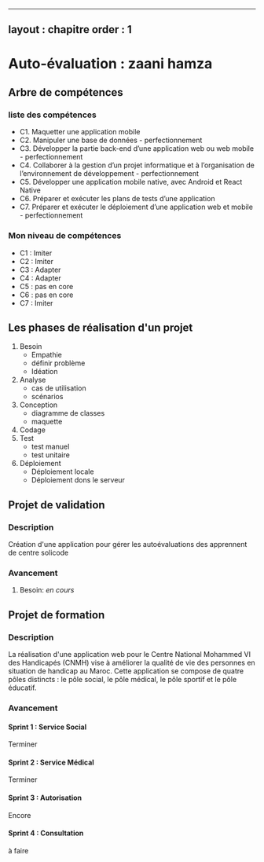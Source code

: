 
---
layout : chapitre
order : 1
---
# Auto-évaluation : zaani hamza

## Arbre de compétences
### liste des compétences
<!-- TODO : Donnez la liste des compétences -->
- C1. Maquetter une application mobile
- C2. Manipuler une base de données - perfectionnement
- C3. Développer la partie back-end d’une application web ou web mobile - perfectionnement
- C4. Collaborer à la gestion d’un projet informatique et à l’organisation de l’environnement de développement - perfectionnement
- C5. Développer une application mobile native, avec Android et React Native
- C6. Préparer et exécuter les plans de tests d’une application
- C7. Préparer et exécuter le déploiement d’une application web et mobile - perfectionnement		

### Mon niveau de compétences
<!-- TODO : Mon niveau (Imiter,Adapter,Transposer) à chaque compétences -->
- C1 : Imiter
- C2 : Imiter
- C3 : Adapter
- C4 : Adapter
- C5 : pas en core 
- C6 : pas en core 
- C7 : Imiter
  
## Les phases de réalisation d'un projet 

<!-- Donnez une description de chaque phase dnas un seul phrase -->

1. Besoin
     - Empathie     
     - définir problème
     - Idéation
2. Analyse
    - cas de utilisation
    - scénarios
3. Conception
    - diagramme de classes
    - maquette 
4. Codage
5. Test
    - test manuel  
    - test unitaire
6. Déploiement 
    -  Déploiement locale 
    - Déploiement dons le serveur 

## Projet de validation
### Description
<!-- TODO : Donnez une description de votre projet de validation en trois phrase -->
Création d'une application pour gérer les autoévaluations des apprennent de centre solicode
### Avancement
<!-- 1. Donnez Les phases en cours et terminés en ordre -->
1. Besoin: *en cours*


## Projet de formation
### Description
La réalisation d'une application web pour le Centre National Mohammed VI des Handicapés (CNMH) vise à améliorer la qualité de vie des personnes en situation de handicap au Maroc. Cette application se compose de quatre pôles distincts : le pôle social, le pôle médical, le pôle sportif et le pôle éducatif.


### Avancement
#### Sprint 1 : Service Social 
 
Terminer
#### Sprint 2 : Service Médical
 
Terminer
#### Sprint 3 : Autorisation
 
Encore
#### Sprint 4 : Consultation
 
à faire
